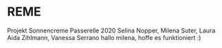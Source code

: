 # REME
Projekt Sonnencreme Passerelle 2020
Selina Nopper, Milena Suter, Laura Aida Zihlmann, Vanessa Serrano 
hallo milena, hoffe es funktioniert :)
